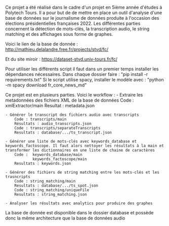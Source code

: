 Ce projet a été réalisé dans le cadre d'un projet en 5ième année d'études à Polytech Tours. Il a pour but de de mettre en place un outil d'analyse d'une base de données sur le journalisme de données produite à l'occasion des élections présidentielles françaises 2022.
Les différentes parties concernent la détection de mots-clés, la transcription audio, le string matching et des affichages sous forme de graphes.

Voici le lien de la base de donnée : http://mathieu.delalandre.free.fr/projects/stvd/fc/

Et du site miroir : https://dataset-stvd.univ-tours.fr/fc/  

Pour utiliser les différents script il faut dans un premier temps installer les dépendances nécessaires.
Dans chaque dossier faire : "pip install -r requirements.txt"
Si le script utilise spacy, installer le modèle avec : "python -m spacy download fr_core_news_md"

Ce projet est en plusieurs parties.
Voici le workflow :
    - Extraire les metadonnées des fichiers XML de la base de données 
        Code : xmlExtractor/main
        Resultat : metadata.json

    - Générer le transcript des fichiers audio avec transcripts
        Code : transcripts/main
        Résultats : audio_transcripts.json
        Code : transcripts/separateTranscripts
        Resultats : database/.../ts_transcript.json

    - Générer une liste de mots-clés avec keywords_database et keywords_factoscope. Il faut alors nettoyer les résultats à la main et transformer les dictionnaires en une liste de chaine de caractères
        Code :  keywords_database/main
                keywords_factoscope/main
        Resultats : keywords.json

    - Générer des fichiers de string matching entre les mots-clés et les trasncripts
        Code : string_matching/main
        Resultats : database/.../ts_spot.json
        Code : string_matching/uniqueFile
        Resultats : string_matching.json
        
    - Analyser les résultats avec analytics pour produire des graphes

La base de donnée est disponible dans le dossier database et possède donc la même architecture que la base de données audio

